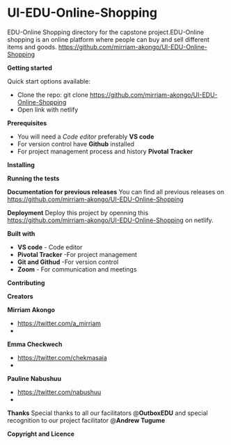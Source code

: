 # UI-EDU-Online-Shopping

EDU-Online Shopping directory for the capstone project.EDU-Online shopping is an online platform where people can buy and sell different items and goods.
 <https://github.com/mirriam-akongo/UI-EDU-Online-Shopping>
 


**Getting started**

Quick start options available:

+ Clone the repo: git clone https://github.com/mirriam-akongo/UI-EDU-Online-Shopping
+ Open link with netlify


**Prerequisites**
+ You will need a *Code editor* preferably **VS code**
+ For version control have **Github** installed
+ For project management process and history **Pivotal Tracker**

**Installing**


**Running the tests**


**Documentation for previous releases**
You can find all previous releases on https://github.com/mirriam-akongo/UI-EDU-Online-Shopping

**Deployment**
Deploy this project by openning this https://github.com/mirriam-akongo/UI-EDU-Online-Shopping on netlify.

**Built with**
+ **VS code** - Code editor
+ **Pivotal Tracker** -For project management
+ **Git and Githud** -For version control
+ **Zoom** - For communication and meetings

**Contributing**


**Creators**

**Mirriam Akongo**
+ https://twitter.com/a_mirriam
+

**Emma Checkwech**
+ https://twitter.com/chekmasaia
+

**Pauline Nabushuu**
+ https://twitter.com/nabushuu
+

**Thanks**
Special thanks to all our facilitators @**OutboxEDU** and special recognition to our project facilitator @**Andrew Tugume**

**Copyright and Licence**













